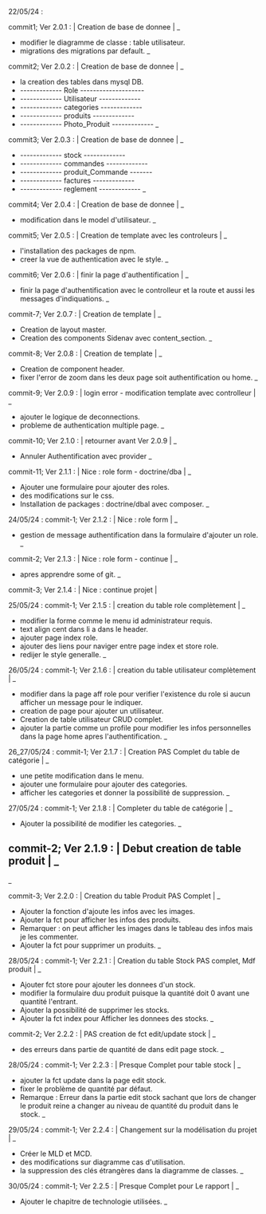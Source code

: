 
22/05/24 :

commit1;
Ver 2.0.1 : | Creation de base de donnee |
_
- modifier le diagramme de classe : table utilisateur.
- migrations des migrations par default.
_


commit2;
Ver 2.0.2 : | Creation de base de donnee |
_
- la creation des tables dans mysql DB.
- ------------- Role --------------------
- ------------- Utilisateur -------------
- ------------- categories -------------
- ------------- produits -------------
- ------------- Photo_Produit -------------
_


commit3;
Ver 2.0.3 : | Creation de base de donnee |
_
- ------------- stock -------------
- ------------- commandes -------------
- ------------- produit_Commande -------
- ------------- factures -------------
- ------------- reglement -------------
_


commit4;
Ver 2.0.4 : | Creation de base de donnee |
_
- modification dans le model d'utilisateur.
_

commit5;
Ver 2.0.5 : | Creation de template avec les controleurs |
_
- l'installation des packages de npm.
- creer la vue de authentication avec le style.
_

commit6;
Ver 2.0.6 : | finir la page d'authentification |
_
-  finir la page d'authentification avec le controlleur et la route et aussi les messages d'indiquations.
_


commit-7;
Ver 2.0.7 : | Creation de template |
_
- Creation de layout master.
- Creation des components Sidenav avec content_section.
_


commit-8;
Ver 2.0.8 : | Creation de template |
_
- Creation de component header.
- fixer l'error de zoom dans les deux page soit authentification ou home.
_

commit-9;
Ver 2.0.9 : | login error - modification template avec controlleur |
_
- ajouter le logique de deconnections.
- probleme de authentication multiple page.
_

commit-10;
Ver 2.1.0 : | retourner avant Ver 2.0.9 |
_
-  Annuler Authentification avec provider
_

commit-11;
Ver 2.1.1 : | Nice : role form - doctrine/dba |
_
-  Ajouter une formulaire pour ajouter des roles.
- des modifications sur le css.
- Installation de packages : doctrine/dbal avec composer.
_

24/05/24 :
commit-1;
Ver 2.1.2 : | Nice : role form |
_
- gestion de message authentification dans la formulaire d'ajouter un role.
_

commit-2;
Ver 2.1.3 : | Nice : role form - continue |
_
- apres apprendre some of git.
_

commit-3;
Ver 2.1.4 : | Nice : continue projet |

25/05/24 :
commit-1;
Ver 2.1.5 : | creation du table role complètement |
_
- modifier la forme comme le menu id administrateur requis.
- text align cent dans li a dans le header.
- ajouter page index role.
- ajouter des liens pour naviger entre page index et store role.
- redijer le style generalle.
_

26/05/24 :
commit-1;
Ver 2.1.6 : | creation du table utilisateur complètement |
_
- modifier dans la page aff role pour verifier l'existence du role si aucun afficher un message pour le indiquer.
- creation de page pour ajouter un utilisateur.
- Creation de table utilisateur CRUD complet.
- ajouter la partie comme un profile pour modifier les infos personnelles dans la page home apres l'authentification.
_


26_27/05/24 :
commit-1;
Ver 2.1.7 : | Creation PAS Complet du table de catégorie |
_
- une petite modification dans le menu.
- ajouter une formulaire pour ajouter des categories.
- afficher les categories et donner la possibilité de suppression.
_


27/05/24 :
commit-1;
Ver 2.1.8 : | Completer du table de catégorie |
_
- Ajouter la possibilité de modifier les categories.
_


commit-2;
Ver 2.1.9 : | Debut creation de table produit |
_
- 
_


commit-3;
Ver 2.2.0 : | Creation du table Produit PAS Complet |
_
- Ajouter la fonction d'ajoute les infos avec les images.
- Ajouter la fct pour afficher les infos des produits.
- Remarquer : on peut afficher les images dans le tableau des infos mais je les commenter.
- Ajouter la fct pour supprimer un produits.
_


28/05/24 :
commit-1;
Ver 2.2.1 : | Creation du table Stock PAS complet, Mdf produit |
_
- Ajouter fct store pour ajouter les donnees d'un stock.
- modifier la formulaire duu produit puisque la quantité doit 0 avant une quantité l'entrant.
- Ajouter la possibilité de supprimer les stocks.
- Ajouter la fct index pour Afficher les donnees des stocks.
_


commit-2;
Ver 2.2.2 : | PAS creation de fct edit/update stock  |
_
- des erreurs dans partie de quantité de dans edit page stock.
_


28/05/24 :
commit-1;
Ver 2.2.3 : | Presque Complet pour table stock |
_
- ajouter la fct update dans la page edit stock.
- fixer le problème de quantité par défaut.
- Remarque : Erreur dans la partie edit stock sachant que lors de changer le produit reine a changer au niveau de quantité du produit dans le stock.
_


29/05/24 :
commit-1;
Ver 2.2.4 : | Changement sur la modélisation du projet |
_
- Créer le MLD et MCD.
- des modifications sur diagramme cas d'utilisation.
- la suppression des clés étrangères dans la diagramme de classes.
_



30/05/24 :
commit-1;
Ver 2.2.5 : | Presque Complet pour Le rapport |
_
- Ajouter le chapitre de technologie utilisées.
_